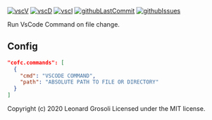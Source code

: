 <span id="BADGE_GENERATION_MARKER_0"></span>
[![vscV](https://img.shields.io/visual-studio-marketplace/v/syler.vscode-run-command-on-file-change)](https://marketplace.visualstudio.com/items?itemName=syler.vscode-run-command-on-file-change) [![vscD](https://img.shields.io/visual-studio-marketplace/d/syler.vscode-run-command-on-file-change)](https://marketplace.visualstudio.com/items?itemName=syler.vscode-run-command-on-file-change) [![vscI](https://img.shields.io/visual-studio-marketplace/i/syler.vscode-run-command-on-file-change)](https://marketplace.visualstudio.com/items?itemName=syler.vscode-run-command-on-file-change) [![githubLastCommit](https://img.shields.io/github/last-commit/TheRealSyler/vscode-run-command-on-file-change)](https://github.com/TheRealSyler/vscode-run-command-on-file-change) [![githubIssues](https://img.shields.io/github/issues/TheRealSyler/vscode-run-command-on-file-change?color=lightgrey)](https://github.com/TheRealSyler/vscode-run-command-on-file-change)
<span id="BADGE_GENERATION_MARKER_1"></span>

Run VsCode Command on file change.

## Config

```JSON
"cofc.commands": [
  {
    "cmd": "VSCODE COMMAND",
    "path": "ABSOLUTE PATH TO FILE OR DIRECTORY"
  }
]
```

<span id="LICENSE_GENERATION_MARKER_0"></span>
Copyright (c) 2020 Leonard Grosoli Licensed under the MIT license.
<span id="LICENSE_GENERATION_MARKER_1"></span>
